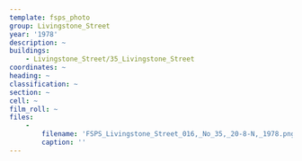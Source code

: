 ```yaml
---
template: fsps_photo
group: Livingstone_Street
year: '1978'
description: ~
buildings:
    - Livingstone_Street/35_Livingstone_Street
coordinates: ~
heading: ~
classification: ~
section: ~
cell: ~
film_roll: ~
files:
    -
        filename: 'FSPS_Livingstone_Street_016,_No_35,_20-8-N,_1978.png'
        caption: ''
---
```

